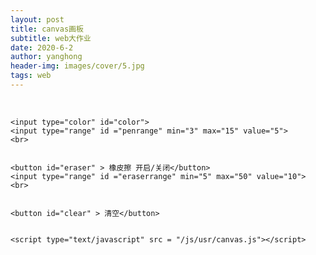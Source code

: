 ```yaml
---
layout: post
title: canvas画板
subtitle: web大作业
date: 2020-6-2
author: yanghong
header-img: images/cover/5.jpg
tags: web
---
```


<html>
<body>
    <canvas id="drawing-board"></canvas>
    <br>


    <input type="color" id="color">
    <input type="range" id ="penrange" min="3" max="15" value="5">
    <br>


    <button id="eraser" > 橡皮擦 开启/关闭</button>
    <input type="range" id ="eraserrange" min="5" max="50" value="10">
    <br>


    <button id="clear" > 清空</button>


    <script type="text/javascript" src = "/js/usr/canvas.js"></script>
</body>
</html>